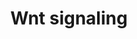 ---
annotations:
- id: PW:0000008
  parent: signaling pathway
  type: Pathway Ontology
  value: Wnt signaling pathway
authors:
- MartijnVanIersel
- MaintBot
- Khanspers
- Nbhatla
- AlexanderPico
- Cgrove
- Mkutmon
- Eweitz
description: Two instances of the Wnt signaling pathway in C. elegans, based on a
  review [Korswagen 2002]
last-edited: 2021-05-23
organisms:
- Caenorhabditis elegans
redirect_from:
- /index.php/Pathway:WP235
- /instance/WP235
revision: null
schema-jsonld:
- '@context': https://schema.org/
  '@id': https://wikipathways.github.io/pathways/WP235.html
  '@type': Dataset
  creator:
    '@type': Organization
    name: WikiPathways
  description: Two instances of the Wnt signaling pathway in C. elegans, based on
    a review [Korswagen 2002]
  keywords:
  - apr-1
  - bar-1
  - egl-20
  - end-1
  - gsk-3/sgg-1
  - lin-17
  - lit-1
  - mab-5
  - mig-14/mom-3
  - mig-5
  - mom-1
  - mom-2
  - mom-4
  - mom-5
  - pop-1
  - pry-1
  - unc-37
  - wrm-1
  license: CC0
  name: Wnt signaling
seo: CreativeWork
title: Wnt signaling
wpid: WP235
---